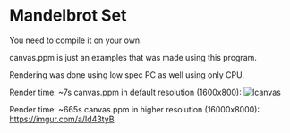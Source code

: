 # Mandelbrot Set

You need to compile it on your own.

canvas.ppm is just an examples that was made using this program.

Rendering was done using low spec PC as well using only CPU.

Render time: ~7s
canvas.ppm in default resolution (1600x800):
![lcanvas](https://user-images.githubusercontent.com/48839784/206797120-20f0e494-7dcd-4b6b-9da4-fcd0ff50c3ae.png)

Render time: ~665s
canvas.ppm in higher resolution (16000x8000):
https://imgur.com/a/Id43tyB
